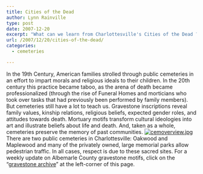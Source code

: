 ```yaml
---
title: Cities of the Dead
author: Lynn Rainville
type: post
date: 2007-12-20
excerpt: "What can we learn from Charlottesville's Cities of the Dead ?"
url: /2007/12/20/cities-of-the-dead/
categories:
  - cemeteries

---
```

In the 19th Century, American families strolled through public cemeteries in an effort to impart morals and religious ideals to their children. In the 20th century this practice became taboo, as the arena of death became professionalized (through the rise of Funeral Homes and morticians who took over tasks that had previously been performed by family members). But cemeteries still have a lot to teach us. Gravestone inscriptions reveal family values, kinship relations, religious beliefs, expected gender roles, and attitudes towards death. Mortuary motifs transform cultural ideologies into art and illustrate beliefs about life and death. And, taken as a whole, cemeteries preserve the memory of past communities. <a href="http://www.locohistory.org/blog/?attachment_id=177" rel="attachment wp-att-177" title="cemoverview.jpg"><img src="http://www.locohistory.org/blog/wp-content/uploads/2007/12/cemoverview.jpg" alt="cemoverview.jpg" /></a> There are two public cemeteries in Charlottesville: Oakwood and Maplewood and many of the privately owned, large memorial parks allow pedestrian traffic. In all cases, respect is due to these sacred sites. For a weekly update on Albemarle County gravestone motifs, click on the &#8220;<a href="http://www.locohistory.org/gravematters.shtml" target="_blank">gravestone archive</a>&#8221; at the left-corner of this page.
